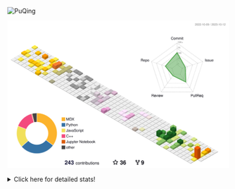 ![PuQing](https://user-images.githubusercontent.com/27223114/171565019-9a56fae6-b08b-421f-99db-7e830da42371.png)

![](./profile-3d-contrib/profile-season-animate.svg)

<details>
<summary>Click here for detailed stats!</summary>

<!--START_SECTION:waka-->
![Lines of code](https://img.shields.io/badge/From%20Hello%20World%20I%27ve%20Written-815.0%20thousand%20lines%20of%20code-blue)

**🐱 My GitHub Data** 

> 📦 256.7 kB Used in GitHub's Storage 
 > 
> 🏆 197 Contributions in the Year 2023
 > 
> 🚫 Not Opted to Hire
 > 
> 📜 33 Public Repositories 
 > 
> 🔑 27 Private Repositories 
 > 
**I'm an Early 🐤** 

```text
🌞 Morning                455 commits         ████░░░░░░░░░░░░░░░░░░░░░   14.67 % 
🌆 Daytime                1543 commits        ████████████░░░░░░░░░░░░░   49.74 % 
🌃 Evening                294 commits         ██░░░░░░░░░░░░░░░░░░░░░░░   09.48 % 
🌙 Night                  810 commits         ███████░░░░░░░░░░░░░░░░░░   26.11 % 
```


📊 **This Week I Spent My Time On** 

```text
💬 Programming Languages: 
Markdown                 7 hrs 4 mins        ███████████████████████░░   90.86 % 
Python                   41 mins             ██░░░░░░░░░░░░░░░░░░░░░░░   08.93 % 
JSON                     0 secs              ░░░░░░░░░░░░░░░░░░░░░░░░░   00.21 % 

🔥 Editors: 
Obsidian                 7 hrs 4 mins        ███████████████████████░░   90.86 % 
VS Code                  42 mins             ██░░░░░░░░░░░░░░░░░░░░░░░   09.14 % 

💻 Operating System: 
Windows                  7 hrs 4 mins        ███████████████████████░░   90.86 % 
WSL                      31 mins             ██░░░░░░░░░░░░░░░░░░░░░░░   06.72 % 
Linux                    11 mins             █░░░░░░░░░░░░░░░░░░░░░░░░   02.42 % 
```


<!--END_SECTION:waka-->
</details>
